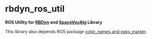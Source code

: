 rbdyn_ros_util
====

**ROS Utility for
[RBDyn](https://github.com/jrl-umi3218/RBDyn)
and [SpaceVecAlg](https://github.com/jrl-umi3218/SpaceVecAlg) Library**


This library also depends ROS package [color_names and easy_marker](https://github.com/Shuhei-YOSHIDA/ros_tiny_utils).
